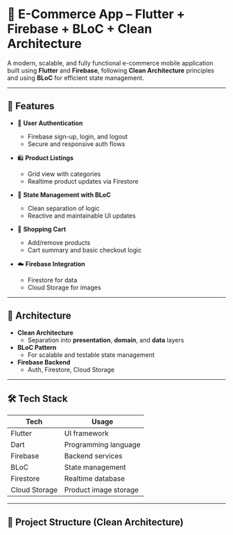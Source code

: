 # 🛒 E-Commerce App – Flutter + Firebase + BLoC + Clean Architecture

A modern, scalable, and fully functional e-commerce mobile application built using **Flutter** and **Firebase**, following **Clean Architecture** principles and using **BLoC** for efficient state management.

---

## 🚀 Features

- 🔐 **User Authentication**  
  - Firebase sign-up, login, and logout  
  - Secure and responsive auth flows

- 🛍️ **Product Listings**  
  - Grid view with categories  
  - Realtime product updates via Firestore

- 🧠 **State Management with BLoC**  
  - Clean separation of logic  
  - Reactive and maintainable UI updates

- 🛒 **Shopping Cart**  
  - Add/remove products  
  - Cart summary and basic checkout logic

- ☁️ **Firebase Integration**  
  - Firestore for data  
  - Cloud Storage for images

---

## 🧱 Architecture

- **Clean Architecture**
  - Separation into **presentation**, **domain**, and **data** layers
- **BLoC Pattern**
  - For scalable and testable state management
- **Firebase Backend**
  - Auth, Firestore, Cloud Storage

---

## 🛠️ Tech Stack

| Tech        | Usage                          |
|-------------|--------------------------------|
| Flutter     | UI framework                   |
| Dart        | Programming language           |
| Firebase    | Backend services               |
| BLoC        | State management               |
| Firestore   | Realtime database              |
| Cloud Storage | Product image storage        |

---

## 📁 Project Structure (Clean Architecture)
